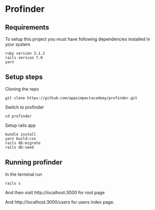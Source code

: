 # Profinder

## Requirements

To setup this project you must have following dependencies installed in your system

```
ruby version 3.1.2
rails version 7.0
yarn
```

## Setup steps

Cloning the repo
```
git clone https://github.com/appsimpactacademy/profinder.git
```

Switch to profinder
```
cd profinder
```

Setup rails app
```
bundle install
yarn build:css
rails db:migrate
rails db:seed
```

## Running profinder

In the terminal run 

```
rails s
```

And then visit http://localhost:3000 for root page

And http://localhost:3000/users for users index page.
